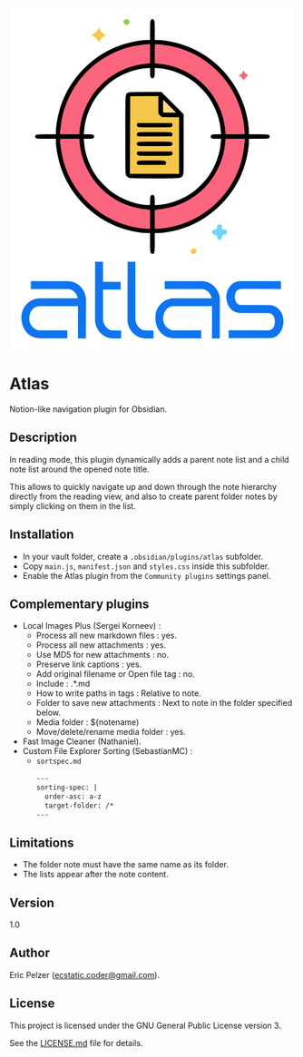 ![](https://github.com/senselogic/ATLAS/blob/master/LOGO/atlas.png)

# Atlas

Notion-like navigation plugin for Obsidian.

## Description

In reading mode, this plugin dynamically adds a parent note list and a child note list around the opened note title.

This allows to quickly navigate up and down through the note hierarchy directly from the reading view, and also to create parent folder notes by simply clicking on them in the list.

## Installation

*   In your vault folder, create a `.obsidian/plugins/atlas` subfolder.
*   Copy `main.js`, `manifest.json` and `styles.css` inside this subfolder.
*   Enable the Atlas plugin from the `Community plugins` settings panel.

## Complementary plugins

*   Local Images Plus (Sergei Korneev) :
    *   Process all new markdown files : yes.
    *   Process all new attachments : yes.
    *   Use MD5 for new attachments : no.
    *   Preserve link captions : yes.
    *   Add original filename or Open file tag : no.
    *   Include : .*\.md
    *   How to write paths in tags : Relative to note.
    *   Folder to save new attachments : Next to note in the folder specified below.
    *   Media folder : ${notename)
    *   Move/delete/rename media folder : yes.
*   Fast Image Cleaner (Nathaniel).
*   Custom File Explorer Sorting (SebastianMC) :
    *   `sortspec.md`
        ```
        ---
        sorting-spec: |
          order-asc: a-z
          target-folder: /*
        ---
        ```
## Limitations

*   The folder note must have the same name as its folder.
*   The lists appear after the note content.

## Version

1.0

## Author

Eric Pelzer (ecstatic.coder@gmail.com).

## License

This project is licensed under the GNU General Public License version 3.

See the [LICENSE.md](LICENSE.md) file for details.

